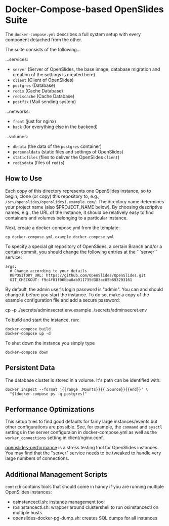 # Docker-Compose-based OpenSlides Suite

The ```docker-compose.yml``` describes a full system setup with every component
detached from the other.

The suite consists of the following...

...services:

* ```server``` (Server of OpenSlides, the base image, database migration and
  creation of the settings is created here)
* ```client``` (Client of OpenSlides)
* ```postgres``` (Database)
* ```redis``` (Cache Database)
* ```rediscache``` (Cache Database)
* ```postfix``` (Mail sending system)

...networks:

* ```front``` (just for nginx)
* ```back``` (for everything else in the backend)

...volumes:

* ```dbdata``` (the data of the ```postgres``` container)
* ```personaldata``` (static files and settings of OpenSlides)
* ```staticfiles``` (files to deliver the OpenSlides ```client```)
* ```redisdata``` (files of ```redis```)


## How to Use

Each copy of this directory represents one OpenSlides instance, so to begin,
clone (or copy) this repository to, e.g.,
```/srv/openslides/openslides1.example.com/```.  The directory name determines
your project name (also $PROJECT_NAME below).  By choosing descriptive names,
e.g., the URL of the instance, it should be relatively easy to find containers
and volumes belonging to a particular instance.

Next, create a docker-compose.yml from the template:

    cp docker-compose.yml.example docker-compose.yml

To specify a special git repository of OpenSlides, a certain Branch and/or
a certain commit, you should change the following entries at the ```server``
service:

    args:
      # Change according to your details
      REPOSITORY_URL: https://github.com/OpenSlides/OpenSlides.git
      GIT_CHECKOUT: f9c4f01f06bba0ab911735d383ac85b693203161

By default, the admin user's login password is "admin".  You can and should
change it before you start the instance.  To do so, make a copy of the example
configuration file and add a secure password:

  cp -p ./secrets/adminsecret.env.example ./secrets/adminsecret.env

To build and start the instance, run:

    docker-compose build
    docker-compose up -d 

To shut down the instance you simply type

    docker-compose down

## Persistent Data

The database cluster is stored in a volume.  It's path can be identified with:

    docker inspect --format '{{range .Mounts}}{{.Source}}{{end}}' \
      "$(docker-compose ps -q postgres)"

## Performance Optimizations

This setup tries to find good defaults for fairly large instances/events but
other configurations are possible.  See, for example, the ```command``` and
```sysctl``` settings in the server configuraion in docker-compose.yml as well
as the ```worker_connections``` setting in client/nginx.conf.

[openslides-performance](https://github.com/OpenSlides/openslides-performance)
is a stress testing tool for OpenSlides instances.  You may find that the
"server" service needs to be tweaked to handle very large numbers of
connections.

## Additional Management Scripts

```contrib``` contains tools that should come in handy if you are running
multiple OpenSlides instances:

  - osinstancectl.sh: instance management tool
  - rosinstancectl.sh: wrapper around clustershell to run osinstancectl on
    multiple hosts
  - openslides-docker-pg-dump.sh: creates SQL dumps for all instances
